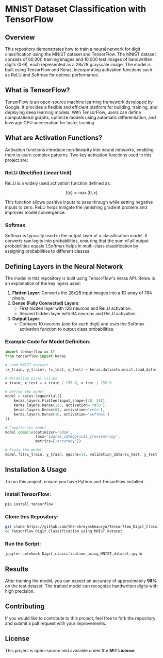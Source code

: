 # MNIST Dataset Classification with TensorFlow

## Overview
This repository demonstrates how to train a neural network for digit classification using the MNIST dataset and TensorFlow. The MNIST dataset consists of 60,000 training images and 10,000 test images of handwritten digits (0-9), each represented as a 28x28 grayscale image. The model is built using TensorFlow and Keras, incorporating activation functions such as ReLU and Softmax for optimal performance.

## What is TensorFlow?
TensorFlow is an open-source machine learning framework developed by Google. It provides a flexible and efficient platform for building, training, and deploying deep learning models. With TensorFlow, users can define computational graphs, optimize models using automatic differentiation, and leverage GPU acceleration for faster training.

## What are Activation Functions?
Activation functions introduce non-linearity into neural networks, enabling them to learn complex patterns. Two key activation functions used in this project are:

### ReLU (Rectified Linear Unit)
ReLU is a widely used activation function defined as:

$$
f(x) = \max(0, x)
$$

This function allows positive inputs to pass through while setting negative inputs to zero. ReLU helps mitigate the vanishing gradient problem and improves model convergence.

### Softmax
Softmax is typically used in the output layer of a classification model. It converts raw logits into probabilities, ensuring that the sum of all output probabilities equals 1.Softmax helps in multi-class classification by assigning probabilities to different classes.

## Defining Layers in the Neural Network
The model in this repository is built using TensorFlow's Keras API. Below is an explanation of the key layers used:

1. **Flatten Layer**: Converts the 28x28 input images into a 1D array of 784 pixels.
2. **Dense (Fully Connected) Layers**:
   - First hidden layer with 128 neurons and ReLU activation.
   - Second hidden layer with 64 neurons and ReLU activation.
3. **Output Layer**:
   - Contains 10 neurons (one for each digit) and uses the Softmax activation function to output class probabilities.

### Example Code for Model Definition:
```python
import tensorflow as tf
from tensorflow import keras

# Load MNIST dataset
(x_train, y_train), (x_test, y_test) = keras.datasets.mnist.load_data()

# Normalize pixel values
x_train, x_test = x_train / 255.0, x_test / 255.0

# Define the model
model = keras.Sequential([
    keras.layers.Flatten(input_shape=(28, 28)),
    keras.layers.Dense(128, activation='relu'),
    keras.layers.Dense(64, activation='relu'),
    keras.layers.Dense(10, activation='softmax')
])

# Compile the model
model.compile(optimizer='adam',
              loss='sparse_categorical_crossentropy',
              metrics=['accuracy'])

# Train the model
model.fit(x_train, y_train, epochs=10, validation_data=(x_test, y_test))
```

## Installation & Usage
To run this project, ensure you have Python and TensorFlow installed.

### Install TensorFlow:
```sh
pip install tensorflow
```

### Clone this Repository:
```sh
git clone https://github.com/the-shreyashmaurya/Tensorflow_Digit_Classification_using_MNIST_dataset.git
cd Tensorflow_Digit_Classification_using_MNIST_dataset
```

### Run the Script:
```sh
jupyter notebook Digit_classification_using_MNIST_dataset.ipynb
```

## Results
After training the model, you can expect an accuracy of approximately **98%** on the test dataset. The trained model can recognize handwritten digits with high precision.

## Contributing
If you would like to contribute to this project, feel free to fork the repository and submit a pull request with your improvements.

## License
This project is open-source and available under the **MIT License**.
